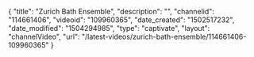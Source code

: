 {
    "title": "Zurich Bath Ensemble",
    "description": "",
    "channelid": "114661406",
    "videoid": "109960365",
    "date_created": "1502517232",
    "date_modified": "1504294985",
    "type": "captivate",
    "layout": "channelVideo",
    "url": "\/latest-videos\/zurich-bath-ensemble\/114661406-109960365"
}